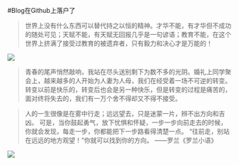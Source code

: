 #Blog在Github上落户了

>世界上没有什么东西可以替代持之以恒的精神。才华不能，有才华但不成功的随处可见；天赋不能，有天赋无回报几乎是一句谚语；教育不能，在这个世界上挤满了接受过教育的被遗弃者，只有毅力和决心才是万能的！

![](http://ww4.sinaimg.cn/bmiddle/67dd74e0jw1edjw4vb6wzj20c80dkt9b.jpg)

<!--more-->

>青春的尾声悄然敲响，我站在尽头送别剩下为数不多的光阴。婚礼上同学聚会上，越来越多的人开始为人妻为人母，我们在经受着一场不可逆的转变。转变以前是快乐的，转变后也会是另一种快乐，但是转变的过程是痛苦的，面对终将失去的，我们有一万个舍不得却又不得不接受。

>人的一生很像是在雾中行走；远远望去，只是迷蒙一片，辨不出方向和吉凶。 可是，当你鼓起勇气，放下忧惧和怀疑，一步一步向前走去的时候，你就会发现，每走一步，你都能把下一步路看得清楚一点。 “往前走，别站在远远的地方观望！”你就可以找到你的方向。 ——罗兰《罗兰小语》

![](http://ww2.sinaimg.cn/bmiddle/67dd74e0gw1edka3b13ttj20c80bw74j.jpg)
